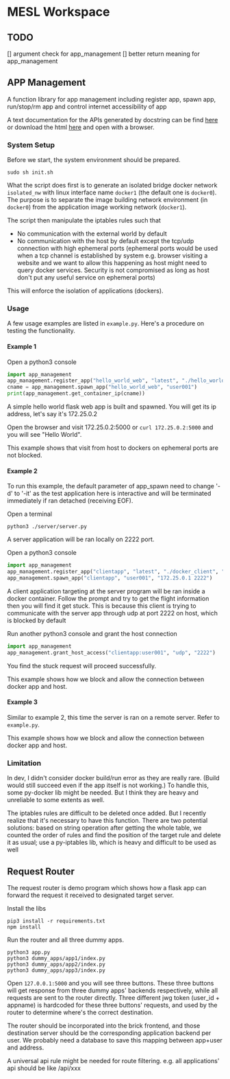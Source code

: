 # MESL Workspace

## TODO
[] argument check for app_management
[] better return meaning for app_management

## APP Management

A function library for app management including register app, spawn app, run/stop/rm app and control internet accessibility of app

A text documentation for the APIs generated by docstring can be find [here](./app_management/docs/build/text/app_management.txt) or download the html [here](./app_management/docs/build/html/app_management.html) and open with a browser.

### System Setup

Before we start, the system environment should be prepared. 

```sudo sh init.sh```

What the script does first is to generate an isolated bridge docker network `isolated_nw` with linux interface name `docker1` (the default one is `docker0`). The purpose is to separate the image building network environment (in `docker0`) from the application image working network (`docker1`).

The script then manipulate the iptables rules such that
* No communication with the external world by default
* No communication with the host by default except the tcp/udp connection with high ephemeral ports (ephemeral ports would be used when a tcp channel is established by system e.g. browser visiting a website and we want to allow this happening as host might need to query docker services. Security is not compromised as long as host don't put any useful service on ephemeral ports)

This will enforce the isolation of applications (dockers).


### Usage

A few usage examples are listed in `example.py`. Here's a procedure on testing the functionality.

#### Example 1

Open a python3 console
```python
import app_management
app_management.register_app("hello_world_web", "latest", "./hello_world_web", "python index.py", "python:3", 5000, "pip install -r requirements.txt")
cname = app_management.spawn_app("hello_world_web", "user001")
print(app_management.get_container_ip(cname))
```
A simple hello world flask web app is built and spawned. You will get its ip address, let's say it's 172.25.0.2

Open the browser and visit 172.25.0.2:5000 or `curl 172.25.0.2:5000` and you will see "Hello World". 

This example shows that visit from host to dockers on ephemeral ports are not blocked.

#### Example 2

To run this example, the default parameter of app_spawn need to change '-d' to '-it' as the test application here is interactive and will be terminated immediately if ran detached (receiving EOF). 

Open a terminal
```
python3 ./server/server.py
```
A server application will be ran locally on 2222 port.

Open a python3 console
```python
import app_management
app_management.register_app("clientapp", "latest", "./docker_client", "python client.py", "python:3", 5000)
app_management.spawn_app("clientapp", "user001", "172.25.0.1 2222")
```
A client application targeting at the server program will be ran inside a docker container. Follow the prompt and try to get the flight information then you will find it get stuck. This is because this client is trying to communicate with the server app through udp at port 2222 on host, which is blocked by default

Run another python3 console and grant the host connection
```python
import app_management
app_management.grant_host_access("clientapp:user001", "udp", "2222")

```
You find the stuck request will proceed successfully. 

This example shows how we block and allow the connection between docker app and host.

#### Example 3

Similar to example 2, this time the server is ran on a remote server. Refer to `example.py`.

This example shows how we block and allow the connection between docker app and host.

### Limitation

In dev, I didn't consider docker build/run error as they are really rare. (Build would still succeed even if the app itself is not working.) To handle this, some py-docker lib might be needed. But I think they are heavy and unreliable to some extents as well.

The iptables rules are difficult to be deleted once added. But I recently realize that it's necessary to have this function. There are two potential solutions: based on string operation after getting the whole table, we counted the order of rules and find the position of the target rule and delete it as usual; use a py-iptables lib, which is heavy and difficult to be used as well


## Request Router

The request router is demo program which shows how a flask app can forward the request it received to designated target server.


Install the libs

```
pip3 install -r requirements.txt
npm install
```

Run the router and all three dummy apps.
```
python3 app.py
python3 dummy_apps/app1/index.py
python3 dummy_apps/app2/index.py
python3 dummy_apps/app3/index.py
```

Open `127.0.0.1:5000` and you will see three buttons. These three buttons will get response from three dummy apps' backends respectively, while all requests are sent to the router directly. Three different jwg token (user_id + appname) is hardcoded for these three buttons' requests, and used by the router to determine where's the correct destination.
 
The router should be incorporated into the brick frontend, and those destination server should be the corresponding application backend per user. We probably need a database to save this mapping between app+user and address.

A universal api rule might be needed for route filtering. e.g. all applications' api should be like /api/xxx